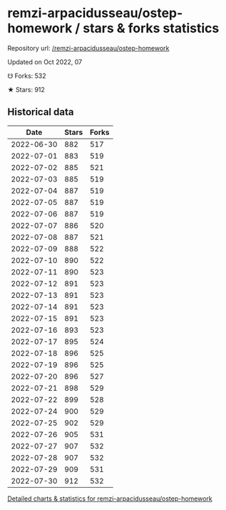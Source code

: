 # remzi-arpacidusseau/ostep-homework / stars & forks statistics

Repository url: [/remzi-arpacidusseau/ostep-homework](https://github.com/remzi-arpacidusseau/ostep-homework)

Updated on Oct 2022, 07

☋ Forks: 532

★ Stars: 912

## Historical data
| Date | Stars | Forks |
|------|-------|-------|
| 2022-06-30 | 882 | 517 | 
| 2022-07-01 | 883 | 519 | 
| 2022-07-02 | 885 | 521 | 
| 2022-07-03 | 885 | 519 | 
| 2022-07-04 | 887 | 519 | 
| 2022-07-05 | 887 | 519 | 
| 2022-07-06 | 887 | 519 | 
| 2022-07-07 | 886 | 520 | 
| 2022-07-08 | 887 | 521 | 
| 2022-07-09 | 888 | 522 | 
| 2022-07-10 | 890 | 522 | 
| 2022-07-11 | 890 | 523 | 
| 2022-07-12 | 891 | 523 | 
| 2022-07-13 | 891 | 523 | 
| 2022-07-14 | 891 | 523 | 
| 2022-07-15 | 891 | 523 | 
| 2022-07-16 | 893 | 523 | 
| 2022-07-17 | 895 | 524 | 
| 2022-07-18 | 896 | 525 | 
| 2022-07-19 | 896 | 525 | 
| 2022-07-20 | 896 | 527 | 
| 2022-07-21 | 898 | 529 | 
| 2022-07-22 | 899 | 528 | 
| 2022-07-24 | 900 | 529 | 
| 2022-07-25 | 902 | 529 | 
| 2022-07-26 | 905 | 531 | 
| 2022-07-27 | 907 | 532 | 
| 2022-07-28 | 907 | 532 | 
| 2022-07-29 | 909 | 531 | 
| 2022-07-30 | 912 | 532 | 


[Detailed charts & statistics for remzi-arpacidusseau/ostep-homework](https://reviewgithub.com/rep/remzi-arpacidusseau/ostep-homework)
